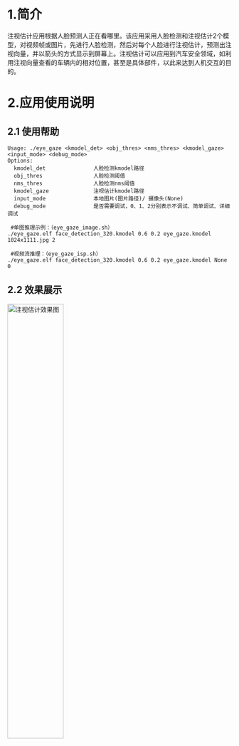 # 1.简介

注视估计应用根据人脸预测人正在看哪里。该应用采用人脸检测和注视估计2个模型，对视频帧或图片，先进行人脸检测，然后对每个人脸进行注视估计，预测出注视向量，并以箭头的方式显示到屏幕上。注视估计可以应用到汽车安全领域，如利用注视向量查看的车辆内的相对位置，甚至是具体部件，以此来达到人机交互的目的。

# 2.应用使用说明

## 2.1 使用帮助

```
Usage: ./eye_gaze <kmodel_det> <obj_thres> <nms_thres> <kmodel_gaze> <input_mode> <debug_mode>
Options:
  kmodel_det               人脸检测kmodel路径
  obj_thres                人脸检测阈值
  nms_thres                人脸检测nms阈值
  kmodel_gaze              注视估计kmodel路径
  input_mode               本地图片(图片路径)/ 摄像头(None)
  debug_mode               是否需要调试，0、1、2分别表示不调试、简单调试、详细调试
 
 #单图推理示例：（eye_gaze_image.sh）
./eye_gaze.elf face_detection_320.kmodel 0.6 0.2 eye_gaze.kmodel 1024x1111.jpg 2

 #视频流推理：（eye_gaze_isp.sh）
./eye_gaze.elf face_detection_320.kmodel 0.6 0.2 eye_gaze.kmodel None 0
```

## 2.2 效果展示

<img src="https://kendryte-download.canaan-creative.com/k230/downloads/doc_images/ai_demo/eye_gaze/eye_gaze.gif" alt="注视估计效果图" width="50%" height="50%"/>
